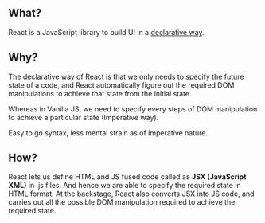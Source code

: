 
<h2>What?</h2>
React is a JavaScript library to build UI in a <u>declarative way</u>.

<h2>Why?</h2>
The declarative way of React is that we only needs to specify the future state of a code, and React automatically figure out the required DOM manipulations to achieve that state from the initial state.

Whereas in Vanilla JS, we need to specify every steps of DOM manipulation to achieve a particular state (Imperative way).

Easy to go syntax,  less mental strain as of Imperative nature.

<h2>How?</h2>
React lets us define HTML and JS fused code called as <strong>JSX (JavaScript XML)</strong> in .js files. And hence we are able to specify the required state in HTML format. 
At the backstage, React also converts JSX into JS code, and carries out all the possible DOM manipulation required to achieve the required state.